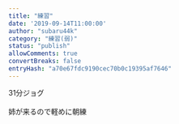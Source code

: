 ```yaml
---
title: "練習"
date: '2019-09-14T11:00:00'
author: "subaru44k"
category: "練習(弱)"
status: "publish"
allowComments: true
convertBreaks: false
entryHash: "a70e67fdc9190cec70b0c19395af7646"
---
```

31分ジョグ<br>
<br>
姉が来るので軽めに朝練
